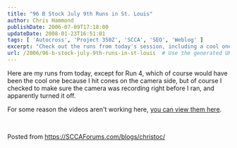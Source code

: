 ```yaml
---
title: "96 B Stock July 9th Runs in St. Louis"
author: Chris Hammond
publishDate: 2006-07-09T17:18:00
updateDate: 2008-01-23T16:51:01
tags: [ 'Autocross', 'Project 350Z', 'SCCA', 'SEO', 'Weblog' ]
excerpt: "Check out the runs from today's session, including a cool one that unfortunately wasn't recorded. Watch them at the provided link for the full experience. #SCCA #Racing"
url: /2006/96-b-stock-july-9th-runs-in-st-louis  # Use the generated URL with year
---
```

<P>Here are my runs from today, except for Run 4, which of course would have been the cool one because I hit cones on the camera side, but of course I checked to make sure the camera was recording right before I ran, and apparently turned it off.</P> <P>For some reason the videos aren't working here, <A href="https://sccaforums.com/blogs/christoc/archive/2006/07/09/Project_350Z_July_9th_2006.aspx">you can view them here</A>.</P> <P>&nbsp;</P> <P>Posted from <A href="https://sccaforums.com/blogs/christoc/">https://SCCAForums.com/blogs/christoc/</A></P>


